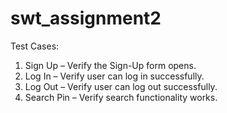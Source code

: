 ﻿# swt_assignment2

Test Cases:
1. Sign Up – Verify the Sign-Up form opens.
2. Log In – Verify user can log in successfully.
3. Log Out – Verify user can log out successfully.
4. Search Pin – Verify search functionality works.
